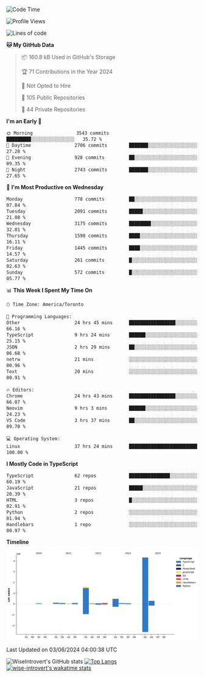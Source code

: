 <!--START_SECTION:waka-->
![Code Time](http://img.shields.io/badge/Code%20Time-1%2C655%20hrs%206%20mins-blue)

![Profile Views](http://img.shields.io/badge/Profile%20Views-1-blue)

![Lines of code](https://img.shields.io/badge/From%20Hello%20World%20I%27ve%20Written-7.4%20million%20lines%20of%20code-blue)

**🐱 My GitHub Data** 

> 📦 160.8 kB Used in GitHub's Storage 
 > 
> 🏆 71 Contributions in the Year 2024
 > 
> 🚫 Not Opted to Hire
 > 
> 📜 105 Public Repositories 
 > 
> 🔑 44 Private Repositories 
 > 
**I'm an Early 🐤** 

```text
🌞 Morning                3543 commits        █████████░░░░░░░░░░░░░░░░   35.72 % 
🌆 Daytime                2706 commits        ███████░░░░░░░░░░░░░░░░░░   27.28 % 
🌃 Evening                928 commits         ██░░░░░░░░░░░░░░░░░░░░░░░   09.35 % 
🌙 Night                  2743 commits        ███████░░░░░░░░░░░░░░░░░░   27.65 % 
```
📅 **I'm Most Productive on Wednesday** 

```text
Monday                   778 commits         ██░░░░░░░░░░░░░░░░░░░░░░░   07.84 % 
Tuesday                  2091 commits        █████░░░░░░░░░░░░░░░░░░░░   21.08 % 
Wednesday                3175 commits        ████████░░░░░░░░░░░░░░░░░   32.01 % 
Thursday                 1598 commits        ████░░░░░░░░░░░░░░░░░░░░░   16.11 % 
Friday                   1445 commits        ████░░░░░░░░░░░░░░░░░░░░░   14.57 % 
Saturday                 261 commits         █░░░░░░░░░░░░░░░░░░░░░░░░   02.63 % 
Sunday                   572 commits         █░░░░░░░░░░░░░░░░░░░░░░░░   05.77 % 
```


📊 **This Week I Spent My Time On** 

```text
🕑︎ Time Zone: America/Toronto

💬 Programming Languages: 
Other                    24 hrs 45 mins      █████████████████░░░░░░░░   66.16 % 
TypeScript               9 hrs 24 mins       ██████░░░░░░░░░░░░░░░░░░░   25.15 % 
JSON                     2 hrs 29 mins       ██░░░░░░░░░░░░░░░░░░░░░░░   06.68 % 
netrw                    21 mins             ░░░░░░░░░░░░░░░░░░░░░░░░░   00.96 % 
Text                     20 mins             ░░░░░░░░░░░░░░░░░░░░░░░░░   00.91 % 

🔥 Editors: 
Chrome                   24 hrs 43 mins      █████████████████░░░░░░░░   66.07 % 
Neovim                   9 hrs 3 mins        ██████░░░░░░░░░░░░░░░░░░░   24.23 % 
VS Code                  3 hrs 37 mins       ██░░░░░░░░░░░░░░░░░░░░░░░   09.70 % 

💻 Operating System: 
Linux                    37 hrs 24 mins      █████████████████████████   100.00 % 
```

**I Mostly Code in TypeScript** 

```text
TypeScript               62 repos            ███████████████░░░░░░░░░░   60.19 % 
JavaScript               21 repos            █████░░░░░░░░░░░░░░░░░░░░   20.39 % 
HTML                     3 repos             █░░░░░░░░░░░░░░░░░░░░░░░░   02.91 % 
Python                   2 repos             ░░░░░░░░░░░░░░░░░░░░░░░░░   01.94 % 
Handlebars               1 repo              ░░░░░░░░░░░░░░░░░░░░░░░░░   00.97 % 
```



**Timeline**

![Lines of Code chart](https://raw.githubusercontent.com/wise-introvert/wise-introvert/master/assets/bar_graph.png)


 Last Updated on 03/06/2024 04:00:38 UTC
<!--END_SECTION:waka-->

![WiseIntrovert's GitHub stats](https://github-readme-stats.vercel.app/api?username=wise-introvert&count_private=true&show_icons=true)
[![Top Langs](https://github-readme-stats.vercel.app/api/top-langs/?username=wise-introvert&langs_count=10)](https://github.com/anuraghazra/github-readme-stats)
[![wise-introvert's wakatime stats](https://github-readme-stats.vercel.app/api/wakatime?username=wiseintrovert)](https://github.com/anuraghazra/github-readme-stats)
